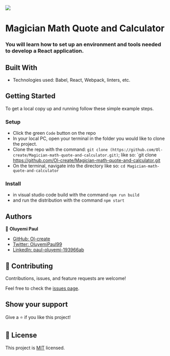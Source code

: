 ![](https://img.shields.io/badge/Microverse-blueviolet)

# Magician Math Quote and Calculator
### You will learn how to set up an environment and tools needed to develop a React application.

## Built With

- Technologies used: Babel, React, Webpack, linters, etc.

## Getting Started

To get a local copy up and running follow these simple example steps.

### Setup
- Click the green `Code` button on the repo
- In your local PC, open your terminal in the folder you would like to clone the project.
- Clone the repo with the command: `git clone (https://github.com/Ol-create/Magician-math-quote-and-calculator.git)`; like so: `git clone https://github.com/Ol-create/Magician-math-quote-and-calculator.git
- On the terminal, navigate into the directory like so: `cd Magician-math-quote-and-calculator`

### Install
- in visual studio code build with the command `npm run build`
- and run the distribution with the command `npm start`

## Authors

👤 **Oluyemi Paul**

- [GitHub: Ol-create](https://github.com/Ol-create)
- [Twitter: OluyemiPaul99](https://twitter.com/OluyemiPaul99)
- [LinkedIn: paul-oluyemi-193966ab](https://www.linkedin.com/in/paul-oluyemi-193966ab)

## 🤝 Contributing

Contributions, issues, and feature requests are welcome!

Feel free to check the [issues page](https://github.com/Ol-create/Food-store-app/issues).

## Show your support

Give a ⭐️ if you like this project!

## 📝 License

This project is [MIT](./MIT.md) licensed.
